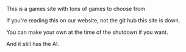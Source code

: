 This is a games site with tons of games to choose from


If you're reading this on our website, not the git hub this site is down.

You can make your own at the time of the shutdown if you want.

And it still has the AI.

